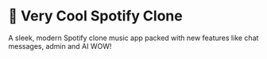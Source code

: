 # 🎵 Very Cool Spotify Clone

A sleek, modern Spotify clone music app packed with new features like chat messages, admin and AI WOW!
